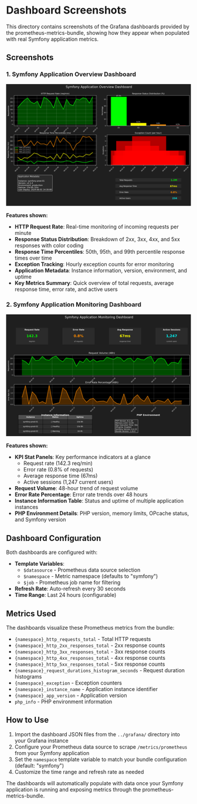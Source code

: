 # Dashboard Screenshots

This directory contains screenshots of the Grafana dashboards provided by the prometheus-metrics-bundle, showing how they appear when populated with real Symfony application metrics.

## Screenshots

### 1. Symfony Application Overview Dashboard
![Symfony Application Overview](symfony-app-overview-dashboard.png)

**Features shown:**
- **HTTP Request Rate**: Real-time monitoring of incoming requests per minute
- **Response Status Distribution**: Breakdown of 2xx, 3xx, 4xx, and 5xx responses with color coding
- **Response Time Percentiles**: 50th, 95th, and 99th percentile response times over time
- **Exception Tracking**: Hourly exception counts for error monitoring
- **Application Metadata**: Instance information, version, environment, and uptime
- **Key Metrics Summary**: Quick overview of total requests, average response time, error rate, and active users

### 2. Symfony Application Monitoring Dashboard
![Symfony Application Monitoring](symfony-app-monitoring-dashboard.png)

**Features shown:**
- **KPI Stat Panels**: Key performance indicators at a glance
  - Request rate (142.3 req/min)
  - Error rate (0.8% of requests)
  - Average response time (67ms)
  - Active sessions (1,247 current users)
- **Request Volume**: 48-hour trend of request volume
- **Error Rate Percentage**: Error rate trends over 48 hours
- **Instance Information Table**: Status and uptime of multiple application instances
- **PHP Environment Details**: PHP version, memory limits, OPcache status, and Symfony version

## Dashboard Configuration

Both dashboards are configured with:
- **Template Variables**: 
  - `$datasource` - Prometheus data source selection
  - `$namespace` - Metric namespace (defaults to "symfony")
  - `$job` - Prometheus job name for filtering
- **Refresh Rate**: Auto-refresh every 30 seconds
- **Time Range**: Last 24 hours (configurable)

## Metrics Used

The dashboards visualize these Prometheus metrics from the bundle:
- `{namespace}_http_requests_total` - Total HTTP requests
- `{namespace}_http_2xx_responses_total` - 2xx response counts
- `{namespace}_http_3xx_responses_total` - 3xx response counts  
- `{namespace}_http_4xx_responses_total` - 4xx response counts
- `{namespace}_http_5xx_responses_total` - 5xx response counts
- `{namespace}_request_durations_histogram_seconds` - Request duration histograms
- `{namespace}_exception` - Exception counters
- `{namespace}_instance_name` - Application instance identifier
- `{namespace}_app_version` - Application version
- `php_info` - PHP environment information

## How to Use

1. Import the dashboard JSON files from the `../grafana/` directory into your Grafana instance
2. Configure your Prometheus data source to scrape `/metrics/prometheus` from your Symfony application
3. Set the `namespace` template variable to match your bundle configuration (default: "symfony")
4. Customize the time range and refresh rate as needed

The dashboards will automatically populate with data once your Symfony application is running and exposing metrics through the prometheus-metrics-bundle.